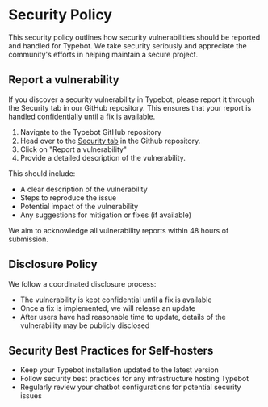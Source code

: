 # Security Policy

This security policy outlines how security vulnerabilities should be reported and handled for Typebot. We take security seriously and appreciate the community's efforts in helping maintain a secure project.

## Report a vulnerability

If you discover a security vulnerability in Typebot, please report it through the Security tab in our GitHub repository. This ensures that your report is handled confidentially until a fix is available.

1. Navigate to the Typebot GitHub repository
2. Head over to the [Security tab](https://github.com/baptisteArno/typebot.io/security) in the Github repository.
3. Click on "Report a vulnerability"
4. Provide a detailed description of the vulnerability.

This should include:
- A clear description of the vulnerability
- Steps to reproduce the issue
- Potential impact of the vulnerability
- Any suggestions for mitigation or fixes (if available)

We aim to acknowledge all vulnerability reports within 48 hours of submission.

## Disclosure Policy
We follow a coordinated disclosure process:
- The vulnerability is kept confidential until a fix is available
- Once a fix is implemented, we will release an update
- After users have had reasonable time to update, details of the vulnerability may be publicly disclosed

## Security Best Practices for Self-hosters

- Keep your Typebot installation updated to the latest version
- Follow security best practices for any infrastructure hosting Typebot
- Regularly review your chatbot configurations for potential security issues




